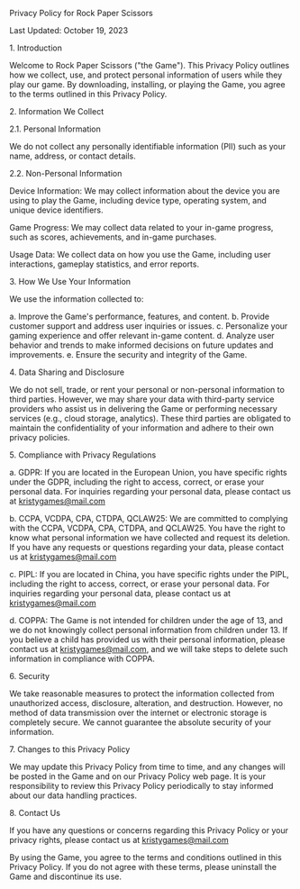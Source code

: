 Privacy Policy for Rock Paper Scissors

Last Updated: October 19, 2023

1\. Introduction

Welcome to Rock Paper Scissors ("the Game"). This Privacy Policy outlines how we collect, use, and protect personal information of users while they play our game. By downloading, installing, or playing the Game, you agree to the terms outlined in this Privacy Policy.

2\. Information We Collect

2.1. Personal Information

We do not collect any personally identifiable information (PII) such as your name, address, or contact details.

2.2. Non-Personal Information

Device Information: We may collect information about the device you are using to play the Game, including device type, operating system, and unique device identifiers.

Game Progress: We may collect data related to your in-game progress, such as scores, achievements, and in-game purchases.

Usage Data: We collect data on how you use the Game, including user interactions, gameplay statistics, and error reports.

3\. How We Use Your Information

We use the information collected to:

a\. Improve the Game's performance, features, and content.
b\. Provide customer support and address user inquiries or issues.
c\. Personalize your gaming experience and offer relevant in-game content.
d\. Analyze user behavior and trends to make informed decisions on future updates and improvements.
e\. Ensure the security and integrity of the Game.

4\. Data Sharing and Disclosure

We do not sell, trade, or rent your personal or non-personal information to third parties. However, we may share your data with third-party service providers who assist us in delivering the Game or performing necessary services (e.g., cloud storage, analytics). These third parties are obligated to maintain the confidentiality of your information and adhere to their own privacy policies.

5\. Compliance with Privacy Regulations

a. GDPR: If you are located in the European Union, you have specific rights under the GDPR, including the right to access, correct, or erase your personal data. For inquiries regarding your personal data, please contact us at [kristygames@mail.com](mailto:kristygames@mail.com)

b. CCPA, VCDPA, CPA, CTDPA, QCLAW25: We are committed to complying with the CCPA, VCDPA, CPA, CTDPA, and QCLAW25. You have the right to know what personal information we have collected and request its deletion. If you have any requests or questions regarding your data, please contact us at [kristygames@mail.com](mailto:kristygames@mail.com)

c. PIPL: If you are located in China, you have specific rights under the PIPL, including the right to access, correct, or erase your personal data. For inquiries regarding your personal data, please contact us at [kristygames@mail.com](mailto:kristygames@mail.com)

d. COPPA: The Game is not intended for children under the age of 13, and we do not knowingly collect personal information from children under 13. If you believe a child has provided us with their personal information, please contact us at [kristygames@mail.com](mailto:kristygames@mail.com), and we will take steps to delete such information in compliance with COPPA.

6\. Security

We take reasonable measures to protect the information collected from unauthorized access, disclosure, alteration, and destruction. However, no method of data transmission over the internet or electronic storage is completely secure. We cannot guarantee the absolute security of your information.

7\. Changes to this Privacy Policy

We may update this Privacy Policy from time to time, and any changes will be posted in the Game and on our Privacy Policy web page. It is your responsibility to review this Privacy Policy periodically to stay informed about our data handling practices.

8\. Contact Us

If you have any questions or concerns regarding this Privacy Policy or your privacy rights, please contact us at [kristygames@mail.com](mailto:kristygames@mail.com)

By using the Game, you agree to the terms and conditions outlined in this Privacy Policy. If you do not agree with these terms, please uninstall the Game and discontinue its use.